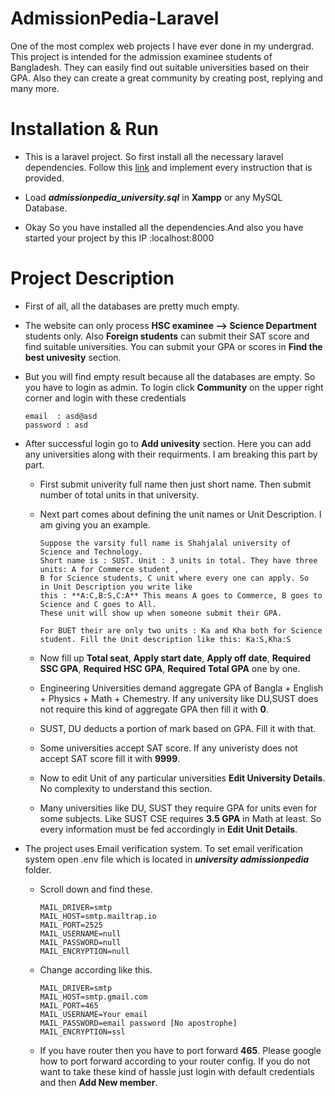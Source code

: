 # AdmissionPedia-Laravel
One of the most complex web projects I have ever done in my undergrad. This project is intended for the admission examinee students of Bangladesh.
They can easily find out suitable universities based on their GPA. Also they can create a great community by creating post, replying and many more.

# Installation & Run

 - This is a laravel project. So first install all the necessary laravel dependencies. Follow this [link](https://github.com/Yunus0or1/Guidelines-How_TO/blob/master/Laravel%20Basic%20Installation%20.md) and implement every instruction that is provided.

 - Load ***admissionpedia_university.sql*** in **Xampp** or any MySQL Database.
 - Okay So you have installed all the dependencies.And also you have started your project by this IP :localhost:8000 

# Project Description

 - First of all, all the databases are pretty much empty. 
 - The website can only process **HSC examinee --> Science Department** students only. Also **Foreign students** can submit their SAT score and find suitable universities. You can submit your GPA or scores in **Find the best univesity** section.
 - But you will find empty result because all the databases are empty. So you have to login as admin. To login click **Community** on the upper right corner and  login with these credentials
   ```
   email  : asd@asd   
   password : asd
   ```
 - After successful login go to **Add univesity** section. Here you can add any universities along with their requirments. I am breaking this part by part.
   - First submit univerity full name then just short name. Then submit number of total units in that university.
   - Next part comes about defining the unit names or Unit Description. I am giving you an example.
     ```
     Suppose the varsity full name is Shahjalal university of Science and Technology. 
     Short name is : SUST. Unit : 3 units in total. They have three units: A for Commerce student ,
     B for Science students, C unit where every one can apply. So  in Unit Description you write like 
     this : **A:C,B:S,C:A** This means A goes to Commerce, B goes to Science and C goes to All. 
     These unit will show up when someone submit their GPA. 
     ```
     ```
     For BUET their are only two units : Ka and Kha both for Science student. Fill the Unit description like this: Ka:S,Kha:S 
     ```

    - Now fill up **Total seat**, **Apply start date**, **Apply off date**,  **Required SSC GPA**,  **Required HSC GPA**, **Required Total GPA** one by one.
    - Engineering Universities demand aggregate GPA of Bangla + English + Physics + Math + Chemestry. If any university like DU,SUST does not require this kind of aggregate GPA then fill it with **0**.
    - SUST, DU deducts a portion of mark based on GPA. Fill it with that. 
    - Some universities accept SAT score. If any univeristy does not accept SAT score fill it with **9999**.
    - Now to edit Unit of any particular universities **Edit University Details**. No complexity to understand this section.
    - Many universities like DU, SUST they require GPA for units even for some subjects. Like SUST CSE requires **3.5 GPA** in Math at least. So every information must be fed accordingly in **Edit Unit Details**.


 - The project uses Email verification system. To set email verification system open .env file which is located in ***university admissionpedia*** folder. 
   - Scroll down and find these.
 
      ```
      MAIL_DRIVER=smtp
      MAIL_HOST=smtp.mailtrap.io
      MAIL_PORT=2525
      MAIL_USERNAME=null
      MAIL_PASSWORD=null
      MAIL_ENCRYPTION=null
      ```	
   
   - Change according like this.
     ```
     MAIL_DRIVER=smtp
     MAIL_HOST=smtp.gmail.com
     MAIL_PORT=465
     MAIL_USERNAME=Your email
     MAIL_PASSWORD=email password [No apostrophe]
     MAIL_ENCRYPTION=ssl
     ```
   - If you have router then you have to port forward **465**. Please google how to port forward according to your router config. If you do not want to take these kind of hassle just login with default credentials and then **Add New member**.





	
	
	
